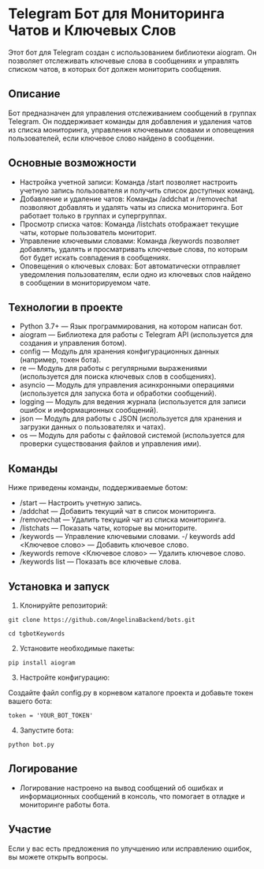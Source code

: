 
# Telegram Бот для Мониторинга Чатов и Ключевых Слов

Этот бот для Telegram создан с использованием библиотеки aiogram. Он позволяет отслеживать ключевые слова в сообщениях и управлять списком чатов, в которых бот должен мониторить сообщения.

## Описание

Бот предназначен для управления отслеживанием сообщений в группах Telegram. Он поддерживает команды для добавления и удаления чатов из списка мониторинга, управления ключевыми словами и оповещения пользователей, если ключевое слово найдено в сообщении.

## Основные возможности

- Настройка учетной записи: Команда /start позволяет настроить учетную запись пользователя и получить список доступных команд.
- Добавление и удаление чатов: Команды /addchat и /removechat позволяют добавлять и удалять чаты из списка мониторинга. Бот работает только в группах и супергруппах.
- Просмотр списка чатов: Команда /listchats отображает текущие чаты, которые пользователь мониторит.
- Управление ключевыми словами: Команда /keywords позволяет добавлять, удалять и просматривать ключевые слова, по которым бот будет искать совпадения в сообщениях.
- Оповещения о ключевых словах: Бот автоматически отправляет уведомления пользователям, если одно из ключевых слов найдено в сообщении в мониторируемом чате.

## Технологии в проекте

- Python 3.7+ — Язык программирования, на котором написан бот.
- aiogram — Библиотека для работы с Telegram API (используется для создания и управления ботом).
- config — Модуль для хранения конфигурационных данных (например, токен бота).
- re — Модуль для работы с регулярными выражениями (используется для поиска ключевых слов в сообщениях).
- asyncio — Модуль для управления асинхронными операциями (используется для запуска бота и обработки сообщений).
- logging — Модуль для ведения журнала (используется для записи ошибок и информационных сообщений).
- json — Модуль для работы с JSON (используется для хранения и загрузки данных о пользователях и чатах).
- os — Модуль для работы с файловой системой (используется для проверки существования файлов и управления ими).

## Команды

Ниже приведены команды, поддерживаемые ботом:
- /start — Настроить учетную запись.
- /addchat — Добавить текущий чат в список мониторинга.
- /removechat — Удалить текущий чат из списка мониторинга.
- /listchats — Показать чаты, которые вы мониторите.
- /keywords — Управление ключевыми словами.
-/ keywords add <Ключевое слово> — Добавить ключевое слово.
- /keywords remove <Ключевое слово> — Удалить ключевое слово.
- /keywords list — Показать все ключевые слова.

## Установка и запуск

1. Клонируйте репозиторий:

  ``` 
git clone https://github.com/AngelinaBackend/bots.git

 cd tgbotKeywords
```
   
2. Установите необходимые пакеты:
```
pip install aiogram
```
   
3. Настройте конфигурацию:

Создайте файл config.py в корневом каталоге проекта и добавьте токен вашего бота:
```
token = 'YOUR_BOT_TOKEN'
```
4. Запустите бота:
```
python bot.py
```
   
## Логирование

- Логирование настроено на вывод сообщений об ошибках и информационных сообщений в консоль, что помогает в отладке и мониторинге работы бота.

## Участие

Если у вас есть предложения по улучшению или исправлению ошибок, вы можете открыть вопросы.



